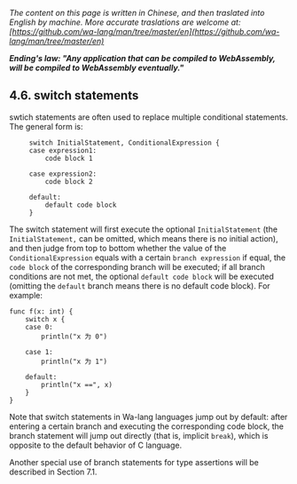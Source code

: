 *The content on this page is written in Chinese, and then traslated into English by machine. More accurate traslations are welcome at: [https://github.com/wa-lang/man/tree/master/en](https://github.com/wa-lang/man/tree/master/en)*

***Ending's law: "Any application that can be compiled to WebAssembly, will be compiled to WebAssembly eventually."***

## 4.6. switch statements

swtich statements are often used to replace multiple conditional statements. The general form is:
```wa
     switch InitialStatement, ConditionalExpression {
     case expression1:
         code block 1

     case expression2:
         code block 2

     default:
         default code block
     }
```

The switch statement will first execute the optional `InitialStatement` (the `InitialStatement,` can be omitted, which means there is no initial action), and then judge from top to bottom whether the value of the `ConditionalExpression` equals with a certain `branch expression` if equal, the `code block` of the corresponding branch will be executed; if all branch conditions are not met, the optional `default code block` will be executed (omitting the `default` branch means there is no default code block). For example:

```wa
func f(x: int) {
    switch x {
    case 0:
        println("x 为 0")

    case 1:
        println("x 为 1")

    default:
        println("x ==", x)
    }
}
```

Note that switch statements in Wa-lang languages ​​jump out by default: after entering a certain branch and executing the corresponding code block, the branch statement will jump out directly (that is, implicit `break`), which is opposite to the default behavior of C language.

Another special use of branch statements for type assertions will be described in Section 7.1.

